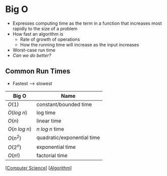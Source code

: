 # Big O

- Expresses computing time as the term in a function that increases most rapidly to the size of a problem
- How fast an algorithm is
  - Rate of growth of operations
  - How the running time will increase as the input increases
- Worst-case run time
- _Can we do better?_

## Common Run Times

- Fastest --> slowest

| Big O              | Name                       |
| ------------------ | -------------------------- |
| $O(1)$             | constant/bounded time      |
| $O(log \; n)$      | log time                   |
| $O(n)$             | linear time                |
| $O(n \; log \; n)$ | $n \; log \; n$ time       |
| $O(n^2)$           | quadratic/exponential time |
| $O(2^n)$           | exponential time           |
| $O(n!)$            | factorial time             |

[[Computer Science]] [[Algorithm]]

[//begin]: # "Autogenerated link references for markdown compatibility"
[Computer Science]: computer-science "Computer Science"
[Algorithm]: algorithm "Algorithm"
[//end]: # "Autogenerated link references"